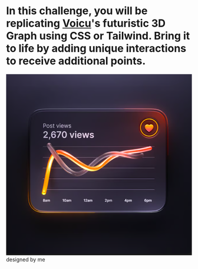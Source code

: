 <h1>In this challenge, you will be replicating <a href="https://x.com/cerpow?t=GotK_oItADrwsH_wfvNzwA&s=09">Voicu</a>'s futuristic 3D Graph using CSS or Tailwind. Bring it to life by adding unique interactions to receive additional points.</h1>
<img src="Screenshot 2024-08-26 100612.png" alt="Card" width="1200">
designed by me
